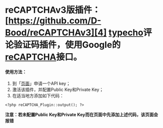 reCAPTCHAv3版插件：[https://github.com/D-Bood/reCAPTCHAv3][4]
[typecho][1]评论验证码插件，使用Google的[reCAPTCHA][2]接口。
======

#### 使用方法：
1. 到「[页面][3]」申请一个API key；
2. 激活该插件，并配置Public Key和Private Key；
3. 在适当地方添加如下代码：

```
<?php reCAPTCHA_Plugin::output(); ?>
```
**注意：若未配置Public Key和Private Key而在页面中先添加上述代码，该页面会报错**

[1]: http://typecho.org/about
[2]: https://www.google.com/recaptcha/
[3]: https://www.google.com/recaptcha/admin/create
[4]: https://github.com/D-Bood/reCAPTCHAv3
